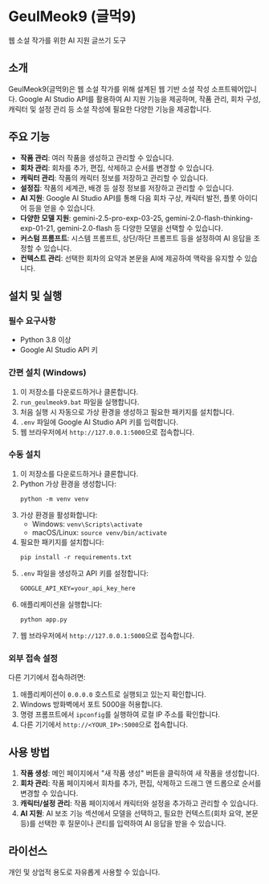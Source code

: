 # GeulMeok9 (글먹9)

웹 소설 작가를 위한 AI 지원 글쓰기 도구

## 소개

GeulMeok9(글먹9)은 웹 소설 작가를 위해 설계된 웹 기반 소설 작성 소프트웨어입니다. Google AI Studio API를 활용하여 AI 지원 기능을 제공하며, 작품 관리, 회차 구성, 캐릭터 및 설정 관리 등 소설 작성에 필요한 다양한 기능을 제공합니다.

## 주요 기능

- **작품 관리**: 여러 작품을 생성하고 관리할 수 있습니다.
- **회차 관리**: 회차를 추가, 편집, 삭제하고 순서를 변경할 수 있습니다.
- **캐릭터 관리**: 작품의 캐릭터 정보를 저장하고 관리할 수 있습니다.
- **설정집**: 작품의 세계관, 배경 등 설정 정보를 저장하고 관리할 수 있습니다.
- **AI 지원**: Google AI Studio API를 통해 다음 회차 구상, 캐릭터 발전, 플롯 아이디어 등을 얻을 수 있습니다.
- **다양한 모델 지원**: gemini-2.5-pro-exp-03-25, gemini-2.0-flash-thinking-exp-01-21, gemini-2.0-flash 등 다양한 모델을 선택할 수 있습니다.
- **커스텀 프롬프트**: 시스템 프롬프트, 상단/하단 프롬프트 등을 설정하여 AI 응답을 조정할 수 있습니다.
- **컨텍스트 관리**: 선택한 회차의 요약과 본문을 AI에 제공하여 맥락을 유지할 수 있습니다.

## 설치 및 실행

### 필수 요구사항
- Python 3.8 이상
- Google AI Studio API 키

### 간편 설치 (Windows)
1. 이 저장소를 다운로드하거나 클론합니다.
2. `run_geulmeok9.bat` 파일을 실행합니다.
3. 처음 실행 시 자동으로 가상 환경을 생성하고 필요한 패키지를 설치합니다.
4. `.env` 파일에 Google AI Studio API 키를 입력합니다.
5. 웹 브라우저에서 `http://127.0.0.1:5000`으로 접속합니다.

### 수동 설치
1. 이 저장소를 다운로드하거나 클론합니다.
2. Python 가상 환경을 생성합니다:
   ```
   python -m venv venv
   ```
3. 가상 환경을 활성화합니다:
   - Windows: `venv\Scripts\activate`
   - macOS/Linux: `source venv/bin/activate`
4. 필요한 패키지를 설치합니다:
   ```
   pip install -r requirements.txt
   ```
5. `.env` 파일을 생성하고 API 키를 설정합니다:
   ```
   GOOGLE_API_KEY=your_api_key_here
   ```
6. 애플리케이션을 실행합니다:
   ```
   python app.py
   ```
7. 웹 브라우저에서 `http://127.0.0.1:5000`으로 접속합니다.

### 외부 접속 설정
다른 기기에서 접속하려면:
1. 애플리케이션이 `0.0.0.0` 호스트로 실행되고 있는지 확인합니다.
2. Windows 방화벽에서 포트 5000을 허용합니다.
3. 명령 프롬프트에서 `ipconfig`를 실행하여 로컬 IP 주소를 확인합니다.
4. 다른 기기에서 `http://<YOUR_IP>:5000`으로 접속합니다.

## 사용 방법

1. **작품 생성**: 메인 페이지에서 "새 작품 생성" 버튼을 클릭하여 새 작품을 생성합니다.
2. **회차 관리**: 작품 페이지에서 회차를 추가, 편집, 삭제하고 드래그 앤 드롭으로 순서를 변경할 수 있습니다.
3. **캐릭터/설정 관리**: 작품 페이지에서 캐릭터와 설정을 추가하고 관리할 수 있습니다.
4. **AI 지원**: AI 보조 기능 섹션에서 모델을 선택하고, 필요한 컨텍스트(회차 요약, 본문 등)를 선택한 후 질문이나 콘티를 입력하여 AI 응답을 받을 수 있습니다.

## 라이선스

개인 및 상업적 용도로 자유롭게 사용할 수 있습니다.

